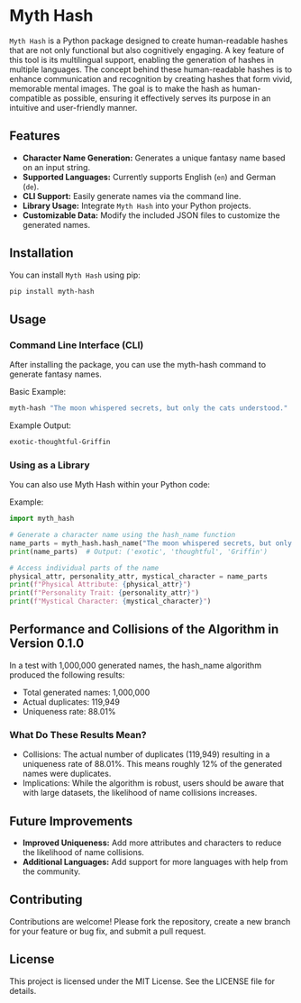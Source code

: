 # Myth Hash

`Myth Hash` is a Python package designed to create human-readable hashes that are not only functional but also cognitively engaging. A key feature of this tool is its multilingual support, enabling the generation of hashes in multiple languages. The concept behind these human-readable hashes is to enhance communication and recognition by creating hashes that form vivid, memorable mental images. The goal is to make the hash as human-compatible as possible, ensuring it effectively serves its purpose in an intuitive and user-friendly manner.
## Features

- **Character Name Generation:** Generates a unique fantasy name based on an input string.
- **Supported Languages:** Currently supports English (`en`) and German (`de`).
- **CLI Support:** Easily generate names via the command line.
- **Library Usage:** Integrate `Myth Hash` into your Python projects.
- **Customizable Data:** Modify the included JSON files to customize the generated names.

## Installation

You can install `Myth Hash` using pip:

```bash
pip install myth-hash
```

## Usage

### Command Line Interface (CLI)

After installing the package, you can use the myth-hash command to generate fantasy names.

Basic Example:
    
```bash
myth-hash "The moon whispered secrets, but only the cats understood." 
```
Example Output:
```bash
exotic-thoughtful-Griffin
```

### Using as a Library

You can also use Myth Hash within your Python code:

Example:
```python
import myth_hash

# Generate a character name using the hash_name function
name_parts = myth_hash.hash_name("The moon whispered secrets, but only the cats understood.", "en")
print(name_parts)  # Output: ('exotic', 'thoughtful', 'Griffin')

# Access individual parts of the name
physical_attr, personality_attr, mystical_character = name_parts
print(f"Physical Attribute: {physical_attr}")
print(f"Personality Trait: {personality_attr}")
print(f"Mystical Character: {mystical_character}")
```
## Performance and Collisions of the Algorithm in Version 0.1.0

In a test with 1,000,000 generated names, the hash_name algorithm produced the following results:
  - Total generated names: 1,000,000 
  - Actual duplicates: 119,949 
  - Uniqueness rate: 88.01%

### What Do These Results Mean?

 - Collisions: The actual number of duplicates (119,949) resulting in a uniqueness rate of 88.01%. This means roughly 12% of the generated names were duplicates.
 - Implications: While the algorithm is robust, users should be aware that with large datasets, the likelihood of name collisions increases. 

## Future Improvements

 - **Improved Uniqueness:** Add more attributes and characters to reduce the likelihood of name collisions.
 - **Additional Languages:** Add support for more languages with help from the community.

## Contributing

Contributions are welcome! Please fork the repository, create a new branch for your feature or bug fix, and submit a pull request.

## License

This project is licensed under the MIT License. See the LICENSE file for details.